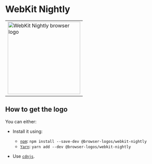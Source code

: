 WebKit Nightly
==============

<!-- markdownlint-disable line-length no-inline-html -->
<table>
    <tr height=240>
        <td>
            <a href="https://github.com/alrra/browser-logos/tree/52a1d278daf01ae4557a4307769e3fc972dda6ce/src/webkit-nightly">
                <img width=230 src="https://raw.githubusercontent.com/alrra/browser-logos/52a1d278daf01ae4557a4307769e3fc972dda6ce/src/webkit-nightly/webkit-nightly_512x512.png" alt="WebKit Nightly browser logo">
            </a>
        </td>
    </tr>
</table>
<!-- markdownlint-enable line-length no-inline-html -->

How to get the logo
-------------------

You can either:

* Install it using:

  * [`npm`][npm]: `npm install --save-dev @browser-logos/webkit-nightly`
  * [`Yarn`][yarn]: `yarn add --dev @browser-logos/webkit-nightly`

* Use [`cdnjs`][cdnjs].

<!-- Link labels: -->

[cdnjs]: https://cdnjs.com/libraries/browser-logos
[npm]: https://www.npmjs.com/
[yarn]: https://yarnpkg.com/
